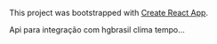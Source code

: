 This project was bootstrapped with [Create React App](https://github.com/facebookincubator/create-react-app).

Api para integração com hgbrasil clima tempo...
